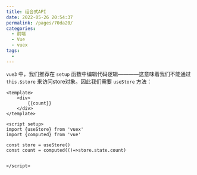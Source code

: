 ```yaml
---
title: 组合式API
date: 2022-05-26 20:54:37
permalink: /pages/70da20/
categories:
  - 前端
  - Vue
  - vuex
tags:
  - 
---
```


`vue3` 中，我们推荐在 `setup` 函数中编辑代码逻辑————这意味着我们不能通过 `this.$store` 来访问store对象。因此我们需要 `useStore` 方法：

```vue
<template>
    <div>
        {{count}}
    </div>
</template>

<script setup>
import {useStore} from 'vuex'
import {computed} from 'vue'

const store = useStore()
const count = computed(()=>store.state.count)


</script>

```

